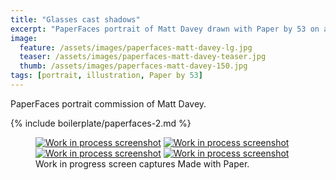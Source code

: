 ```yaml
---
title: "Glasses cast shadows"
excerpt: "PaperFaces portrait of Matt Davey drawn with Paper by 53 on an iPad."
image: 
  feature: /assets/images/paperfaces-matt-davey-lg.jpg
  teaser: /assets/images/paperfaces-matt-davey-teaser.jpg
  thumb: /assets/images/paperfaces-matt-davey-150.jpg
tags: [portrait, illustration, Paper by 53]
---
```


PaperFaces portrait commission of Matt Davey.

{% include boilerplate/paperfaces-2.md %}

<figure class="third">
  <a href="{{ site.url }}/assets/images/paperfaces-matt-davey-process-1-lg.jpg"><img src="{{ site.url }}/assets/images/paperfaces-matt-davey-process-1-600.jpg" alt="Work in process screenshot"></a>
  <a href="{{ site.url }}/assets/images/paperfaces-matt-davey-process-2-lg.jpg"><img src="{{ site.url }}/assets/images/paperfaces-matt-davey-process-2-600.jpg" alt="Work in process screenshot"></a>
  <a href="{{ site.url }}/assets/images/paperfaces-matt-davey-process-3-lg.jpg"><img src="{{ site.url }}/assets/images/paperfaces-matt-davey-process-3-600.jpg" alt="Work in process screenshot"></a>
  <a href="{{ site.url }}/assets/images/paperfaces-matt-davey-process-4-lg.jpg"><img src="{{ site.url }}/assets/images/paperfaces-matt-davey-process-4-600.jpg" alt="Work in process screenshot"></a>
  <figcaption>Work in progress screen captures Made with Paper.</figcaption>
</figure>